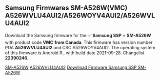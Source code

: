 <h2>Samsung Firmwares SM-A526W(VMC) A526WVLU4AUI2/A526WOYV4AUI2/A526WVLU4AUI2</h2>
Download the Samsung firmware for the ✅ <strong>Samsung SSP </strong> ⭐ <strong>SM-A526W</strong> with product code <strong>VMC</strong> <strong> from Canada</strong>. This firmware has version number PDA <strong>A526WVLU4AUI2</strong> and CSC A526WOYV4AUI2. The operating system of this firmware is Android R , with build date 2021-09-28. Changelist <strong>22390246</strong>.


[SM-A526W](https://samfirm.shop/samsung/model/SM-A526W)
[A526WVLU4AUI2](https://samfirm.shop/samsung/pda/A526WVLU4AUI2)
[Download Firmware Samsung SSP SM-A526W](https://samfirm.shop/samsung/firmware/460663)
